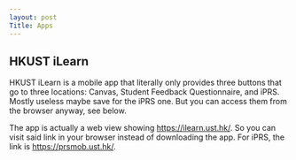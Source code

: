 ```yaml
---
layout: post
Title: Apps
---
```


## HKUST iLearn

HKUST iLearn is a mobile app that literally only provides three buttons that go to three locations: Canvas, Student Feedback Questionnaire, and iPRS. Mostly useless maybe save for the iPRS one. But you can access them from the browser anyway, see below.

The app is actually a web view showing <https://ilearn.ust.hk/>. So you can visit said link in your browser instead of downloading the app. For iPRS, the link is <https://prsmob.ust.hk/>.
